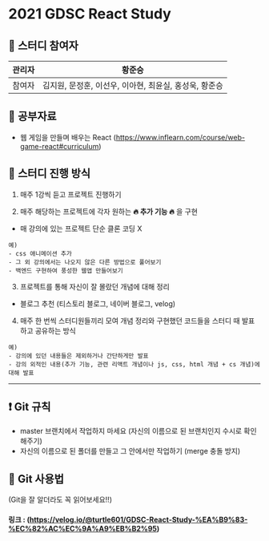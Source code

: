 # 2021 GDSC React Study

## 🎉 스터디 참여자

| 관리자 |                         황준승                         |
| :----: | :----------------------------------------------------: |
| 참여자 | 김지원, 문정훈, 이선우, 이아현, 최윤실, 홍성욱, 황준승 |

## 🧾 공부자료

- 웹 게임을 만들며 배우는 React
  (https://www.inflearn.com/course/web-game-react#curriculum)

## 📌 스터디 진행 방식

1. 매주 1강씩 듣고 프로젝트 진행하기

2. 매주 해당하는 프로젝트에 각자 원하는 **🔥 추가 기능 🔥** 을 구현

- 매 강의에 있는 프로젝트 단순 클론 코딩 X

```
예)
- css 애니메이션 추가
- 그 외 강의에서는 나오지 않은 다른 방법으로 풀어보기
- 백엔드 구현하여 풍성한 웹앱 만들어보기
```

3. 프로젝트를 통해 자신이 잘 몰랐던 개념에 대해 정리

- 블로그 추천 (티스토리 블로그, 네이버 블로그, velog)

4. 매주 한 번씩 스터디원들끼리 모여 개념 정리와 구현했던 코드들을 스터디 때 발표하고 공유하는 방식

```
예)
- 강의에 있던 내용들은 제외하거나 간단하게만 발표
- 강의 외적인 내용(추가 기능, 관련 리액트 개념이나 js, css, html 개념 + cs 개념)에 대해 발표
```

---

## ❗ Git 규칙

- master 브랜치에서 작업하지 마세요
  (자신의 이름으로 된 브랜치인지 수시로 확인해주기)
- 자신의 이름으로 된 폴더를 만들고 그 안에서만 작업하기
  (merge 충돌 방지)

## 🚩 Git 사용법

(Git을 잘 알더라도 꼭 읽어보세요!!)

#### 링크 : (https://velog.io/@turtle601/GDSC-React-Study-%EA%B9%83-%EC%82%AC%EC%9A%A9%EB%B2%95)
